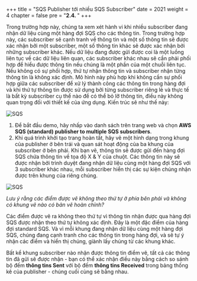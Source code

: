 +++
title = "SQS Publisher tới nhiều SQS Subscriber"
date = 2021
weight = 4
chapter = false
pre = "<b>2.4. </b>"
+++

Trong trường hợp này, chúng ta xem xét hành vi khi nhiều subscriber đang nhận dữ liệu cùng một hàng đợi SQS cho các thông tin. Trong trường hợp này, các subscriber sẽ cạnh tranh về thông tin và một số thông tin sẽ được xác nhận bởi một subscriber, một số thông tin khác sẽ được xác nhận bởi những subscriber khác. Nếu dữ liệu đang được gửi được coi là một luồng liên tục về các dữ liệu liên quan, các subscriber khác nhau sẽ cần phải phối hợp để hiểu được thông tin nếu chúng là một phần của một chuỗi liên tục. Nếu không có sự phối hợp, thứ tự nhận thông tin và subscriber nhận từng thông tin là không xác định. Mô hình này phù hợp khi không cần sự phối hợp giữa các subscriber để xử lý thành công các thông tin trong hàng đợi và khi thứ tự thông tin được sử dụng bởi từng subscriber riêng lẻ và thực tế là bất kỳ subscriber cụ thể nào đề có thể bỏ lỡ thông tin, điều này không quan trọng đối với thiết kế của ứng dụng. Kiến trúc sẽ như thế này:

![SQS](/images/2/sqspubmultisub-architecture.png?width=50pc)

1. Để bắt đầu demo, hãy nhấp vào danh sách trên trang web và chọn **AWS SQS (standard) publisher to multiple SQS subscribers**.
2. Khi quá trình khởi tạo trang hoàn tất, hãy vẽ một hình dạng trong khung của publisher ở bên trái và quan sát hoạt động của ba khung của subscriber ở bên phải. Khi bạn vẽ, thông tin sẽ được gửi đến hàng đợi SQS chứa thông tin về tọa độ X & Y của chuột. Các thông tin này sẽ được nhận bởi trình duyệt đang nhận dữ liệu cùng một hàng đợi SQS với 3 subscriber khác nhau, mỗi subscriber hiển thị các sự kiện chúng nhận được trên khung của riêng chúng.

![SQS](/images/2/10.png?width=90pc)

*Lưu ý rằng các điểm được vẽ không theo thứ tự ở phía bên phải và không có khung vẽ nào có bản vẽ hoàn chỉnh?*

Các điểm được vẽ ra không theo thứ tự vì thông tin nhận được qua hàng đợi SQS được nhận theo thứ tự không xác định. Đây là một đặc điểm của hàng đợi standard SQS. Và vì mỗi khung đang nhận dữ liệu cùng một hàng đợi SQS, chúng đang cạnh tranh cho các thông tin trong hàng đợi, và sẽ tự ý nhận các điểm và hiển thị chúng, giành lấy chúng từ các khung khác.

Bất kể khung subscriber nào nhận được thông tin điểm vẽ, tất cả các thông tin đã gửi sẽ được nhận - bạn có thể xác nhận điều này bằng cách so sánh bộ đếm **thông tins Sent** với bộ đếm **thông tins Received** trong bảng thống kê của publisher - chúng cuối cùng sẽ bằng nhau.